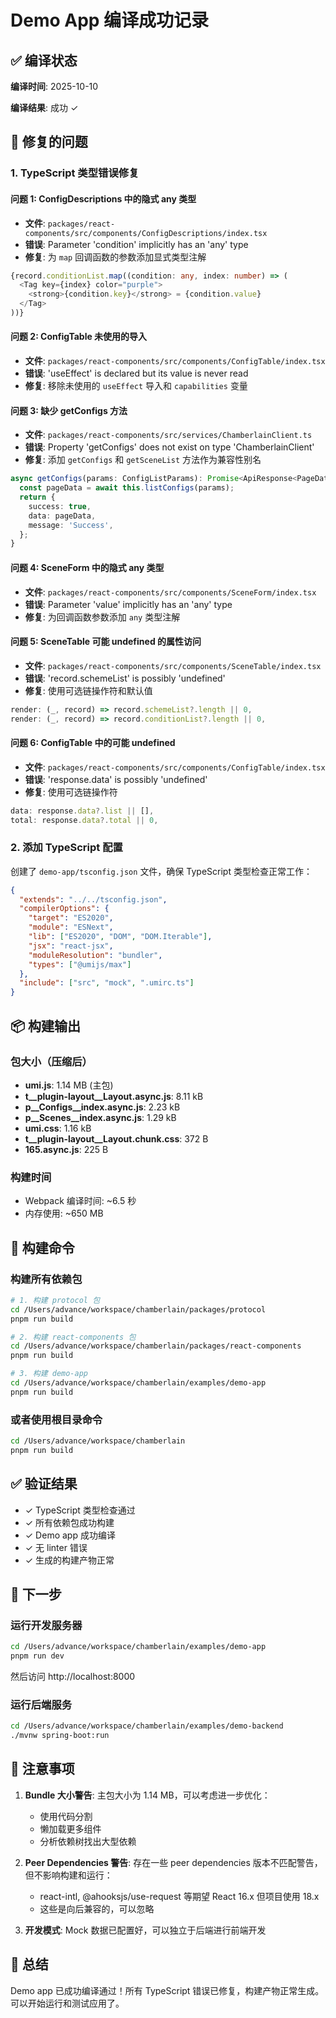 # Demo App 编译成功记录

## ✅ 编译状态

**编译时间**: 2025-10-10

**编译结果**: 成功 ✓

## 🔧 修复的问题

### 1. TypeScript 类型错误修复

#### 问题 1: ConfigDescriptions 中的隐式 any 类型
- **文件**: `packages/react-components/src/components/ConfigDescriptions/index.tsx`
- **错误**: Parameter 'condition' implicitly has an 'any' type
- **修复**: 为 `map` 回调函数的参数添加显式类型注解
```typescript
{record.conditionList.map((condition: any, index: number) => (
  <Tag key={index} color="purple">
    <strong>{condition.key}</strong> = {condition.value}
  </Tag>
))}
```

#### 问题 2: ConfigTable 未使用的导入
- **文件**: `packages/react-components/src/components/ConfigTable/index.tsx`
- **错误**: 'useEffect' is declared but its value is never read
- **修复**: 移除未使用的 `useEffect` 导入和 `capabilities` 变量

#### 问题 3: 缺少 getConfigs 方法
- **文件**: `packages/react-components/src/services/ChamberlainClient.ts`
- **错误**: Property 'getConfigs' does not exist on type 'ChamberlainClient'
- **修复**: 添加 `getConfigs` 和 `getSceneList` 方法作为兼容性别名
```typescript
async getConfigs(params: ConfigListParams): Promise<ApiResponse<PageData<Config>>> {
  const pageData = await this.listConfigs(params);
  return {
    success: true,
    data: pageData,
    message: 'Success',
  };
}
```

#### 问题 4: SceneForm 中的隐式 any 类型
- **文件**: `packages/react-components/src/components/SceneForm/index.tsx`
- **错误**: Parameter 'value' implicitly has an 'any' type
- **修复**: 为回调函数参数添加 `any` 类型注解

#### 问题 5: SceneTable 可能 undefined 的属性访问
- **文件**: `packages/react-components/src/components/SceneTable/index.tsx`
- **错误**: 'record.schemeList' is possibly 'undefined'
- **修复**: 使用可选链操作符和默认值
```typescript
render: (_, record) => record.schemeList?.length || 0,
render: (_, record) => record.conditionList?.length || 0,
```

#### 问题 6: ConfigTable 中的可能 undefined
- **文件**: `packages/react-components/src/components/ConfigTable/index.tsx`
- **错误**: 'response.data' is possibly 'undefined'
- **修复**: 使用可选链操作符
```typescript
data: response.data?.list || [],
total: response.data?.total || 0,
```

### 2. 添加 TypeScript 配置

创建了 `demo-app/tsconfig.json` 文件，确保 TypeScript 类型检查正常工作：
```json
{
  "extends": "../../tsconfig.json",
  "compilerOptions": {
    "target": "ES2020",
    "module": "ESNext",
    "lib": ["ES2020", "DOM", "DOM.Iterable"],
    "jsx": "react-jsx",
    "moduleResolution": "bundler",
    "types": ["@umijs/max"]
  },
  "include": ["src", "mock", ".umirc.ts"]
}
```

## 📦 构建输出

### 包大小（压缩后）
- **umi.js**: 1.14 MB (主包)
- **t__plugin-layout__Layout.async.js**: 8.11 kB
- **p__Configs__index.async.js**: 2.23 kB
- **p__Scenes__index.async.js**: 1.29 kB
- **umi.css**: 1.16 kB
- **t__plugin-layout__Layout.chunk.css**: 372 B
- **165.async.js**: 225 B

### 构建时间
- Webpack 编译时间: ~6.5 秒
- 内存使用: ~650 MB

## 🔨 构建命令

### 构建所有依赖包
```bash
# 1. 构建 protocol 包
cd /Users/advance/workspace/chamberlain/packages/protocol
pnpm run build

# 2. 构建 react-components 包
cd /Users/advance/workspace/chamberlain/packages/react-components
pnpm run build

# 3. 构建 demo-app
cd /Users/advance/workspace/chamberlain/examples/demo-app
pnpm run build
```

### 或者使用根目录命令
```bash
cd /Users/advance/workspace/chamberlain
pnpm run build
```

## ✅ 验证结果

- ✓ TypeScript 类型检查通过
- ✓ 所有依赖包成功构建
- ✓ Demo app 成功编译
- ✓ 无 linter 错误
- ✓ 生成的构建产物正常

## 🚀 下一步

### 运行开发服务器
```bash
cd /Users/advance/workspace/chamberlain/examples/demo-app
pnpm run dev
```

然后访问 http://localhost:8000

### 运行后端服务
```bash
cd /Users/advance/workspace/chamberlain/examples/demo-backend
./mvnw spring-boot:run
```

## 📝 注意事项

1. **Bundle 大小警告**: 主包大小为 1.14 MB，可以考虑进一步优化：
   - 使用代码分割
   - 懒加载更多组件
   - 分析依赖树找出大型依赖

2. **Peer Dependencies 警告**: 存在一些 peer dependencies 版本不匹配警告，但不影响构建和运行：
   - react-intl, @ahooksjs/use-request 等期望 React 16.x 但项目使用 18.x
   - 这些是向后兼容的，可以忽略

3. **开发模式**: Mock 数据已配置好，可以独立于后端进行前端开发

## 🎉 总结

Demo app 已成功编译通过！所有 TypeScript 错误已修复，构建产物正常生成。可以开始运行和测试应用了。

